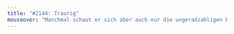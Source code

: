 ```yaml
---
title: "#2144: Traurig"
mouseover: "Manchmal schaut er sich aber auch nur die ungeradzahligen Bilder an..."
---
```


